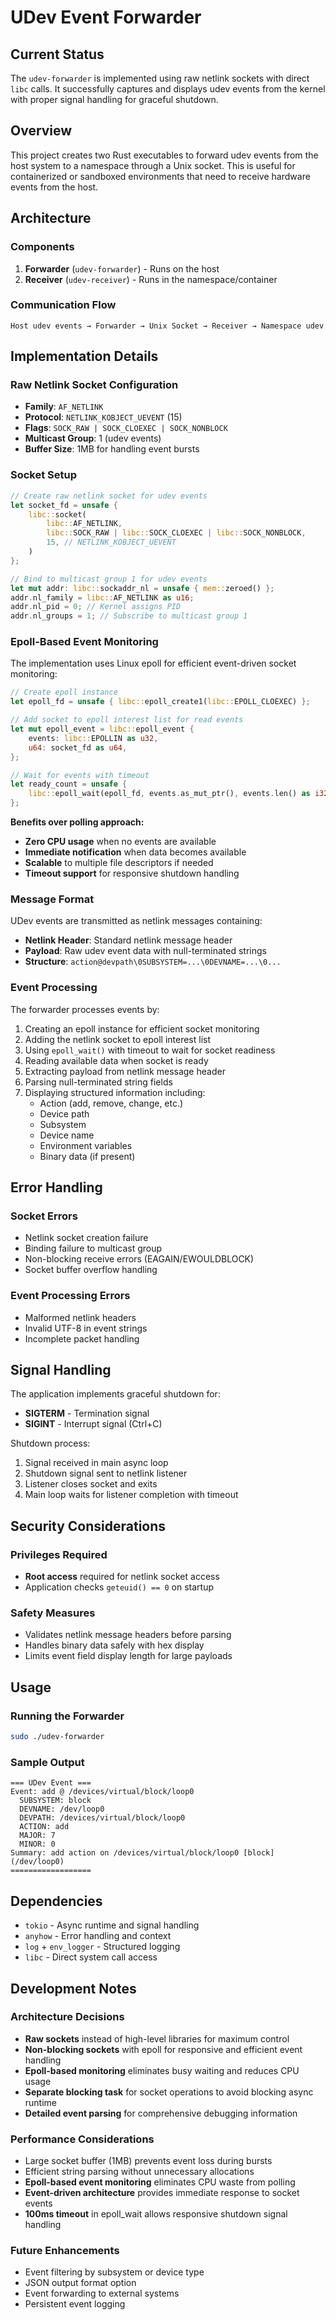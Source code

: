 # UDev Event Forwarder

## Current Status

The `udev-forwarder` is implemented using raw netlink sockets with direct `libc` calls. It successfully captures and displays udev events from the kernel with proper signal handling for graceful shutdown.

## Overview
This project creates two Rust executables to forward udev events from the host system to a namespace through a Unix socket. This is useful for containerized or sandboxed environments that need to receive hardware events from the host.

## Architecture

### Components
1. **Forwarder** (`udev-forwarder`) - Runs on the host
2. **Receiver** (`udev-receiver`) - Runs in the namespace/container

### Communication Flow
```
Host udev events → Forwarder → Unix Socket → Receiver → Namespace udev
```

## Implementation Details

### Raw Netlink Socket Configuration
- **Family**: `AF_NETLINK`
- **Protocol**: `NETLINK_KOBJECT_UEVENT` (15)
- **Flags**: `SOCK_RAW | SOCK_CLOEXEC | SOCK_NONBLOCK`
- **Multicast Group**: 1 (udev events)
- **Buffer Size**: 1MB for handling event bursts

### Socket Setup
```rust
// Create raw netlink socket for udev events
let socket_fd = unsafe {
    libc::socket(
        libc::AF_NETLINK,
        libc::SOCK_RAW | libc::SOCK_CLOEXEC | libc::SOCK_NONBLOCK,
        15, // NETLINK_KOBJECT_UEVENT
    )
};

// Bind to multicast group 1 for udev events
let mut addr: libc::sockaddr_nl = unsafe { mem::zeroed() };
addr.nl_family = libc::AF_NETLINK as u16;
addr.nl_pid = 0; // Kernel assigns PID
addr.nl_groups = 1; // Subscribe to multicast group 1
```

### Epoll-Based Event Monitoring
The implementation uses Linux epoll for efficient event-driven socket monitoring:

```rust
// Create epoll instance
let epoll_fd = unsafe { libc::epoll_create1(libc::EPOLL_CLOEXEC) };

// Add socket to epoll interest list for read events
let mut epoll_event = libc::epoll_event {
    events: libc::EPOLLIN as u32,
    u64: socket_fd as u64,
};

// Wait for events with timeout
let ready_count = unsafe {
    libc::epoll_wait(epoll_fd, events.as_mut_ptr(), events.len() as i32, 100)
};
```

**Benefits over polling approach:**
- **Zero CPU usage** when no events are available
- **Immediate notification** when data becomes available  
- **Scalable** to multiple file descriptors if needed
- **Timeout support** for responsive shutdown handling

### Message Format
UDev events are transmitted as netlink messages containing:
- **Netlink Header**: Standard netlink message header
- **Payload**: Raw udev event data with null-terminated strings
- **Structure**: `action@devpath\0SUBSYSTEM=...\0DEVNAME=...\0...`

### Event Processing
The forwarder processes events by:
1. Creating an epoll instance for efficient socket monitoring
2. Adding the netlink socket to epoll interest list
3. Using `epoll_wait()` with timeout to wait for socket readiness
4. Reading available data when socket is ready
5. Extracting payload from netlink message header
6. Parsing null-terminated string fields
7. Displaying structured information including:
   - Action (add, remove, change, etc.)
   - Device path
   - Subsystem
   - Device name
   - Environment variables
   - Binary data (if present)

## Error Handling

### Socket Errors
- Netlink socket creation failure
- Binding failure to multicast group
- Non-blocking receive errors (EAGAIN/EWOULDBLOCK)
- Socket buffer overflow handling

### Event Processing Errors
- Malformed netlink headers
- Invalid UTF-8 in event strings
- Incomplete packet handling

## Signal Handling

The application implements graceful shutdown for:
- **SIGTERM** - Termination signal
- **SIGINT** - Interrupt signal (Ctrl+C)

Shutdown process:
1. Signal received in main async loop
2. Shutdown signal sent to netlink listener
3. Listener closes socket and exits
4. Main loop waits for listener completion with timeout

## Security Considerations

### Privileges Required
- **Root access** required for netlink socket access
- Application checks `geteuid() == 0` on startup

### Safety Measures
- Validates netlink message headers before parsing
- Handles binary data safely with hex display
- Limits event field display length for large payloads

## Usage

### Running the Forwarder
```bash
sudo ./udev-forwarder
```

### Sample Output
```
=== UDev Event ===
Event: add @ /devices/virtual/block/loop0
  SUBSYSTEM: block
  DEVNAME: /dev/loop0
  DEVPATH: /devices/virtual/block/loop0
  ACTION: add
  MAJOR: 7
  MINOR: 0
Summary: add action on /devices/virtual/block/loop0 [block] (/dev/loop0)
==================
```

## Dependencies

- `tokio` - Async runtime and signal handling
- `anyhow` - Error handling and context
- `log` + `env_logger` - Structured logging
- `libc` - Direct system call access

## Development Notes

### Architecture Decisions
- **Raw sockets** instead of high-level libraries for maximum control
- **Non-blocking sockets** with epoll for responsive and efficient event handling
- **Epoll-based monitoring** eliminates busy waiting and reduces CPU usage
- **Separate blocking task** for socket operations to avoid blocking async runtime
- **Detailed event parsing** for comprehensive debugging information

### Performance Considerations
- Large socket buffer (1MB) prevents event loss during bursts
- Efficient string parsing without unnecessary allocations
- **Epoll-based event monitoring** eliminates CPU waste from polling
- **Event-driven architecture** provides immediate response to socket events
- **100ms timeout** in epoll_wait allows responsive shutdown signal handling

### Future Enhancements
- Event filtering by subsystem or device type
- JSON output format option
- Event forwarding to external systems
- Persistent event logging